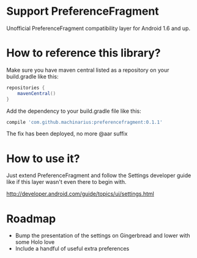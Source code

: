 Support PreferenceFragment
=====================================

Unofficial PreferenceFragment compatibility layer for Android 1.6 and up.

How to reference this library?
====================================

Make sure you have maven central listed as a repository on your build.gradle like this:

```groovy
repositories {
    mavenCentral()
}
```

Add the dependency to your build.gradle file like this:

```groovy
compile 'com.github.machinarius:preferencefragment:0.1.1'
```
The fix has been deployed, no more @aar suffix

How to use it?
===================================

Just extend PreferenceFragment and follow the Settings developer guide like if this layer wasn't even there to begin with.

http://developer.android.com/guide/topics/ui/settings.html

Roadmap
==================================
- Bump the presentation of the settings on Gingerbread and lower with some Holo love
- Include a handful of useful extra preferences
